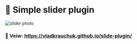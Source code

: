 # 🚀 Simple slider plugin
![slider photo](https://sun9-34.userapi.com/impg/DJoc1zbRIWbK2XCutEHKjZVlX1cLFM4gLAjJEQ/lfqahYUBBJA.jpg?size=1919x926&quality=96&sign=c3fada10d2cdca9ba93863974a1d63cb&type=album)
### 👀 Veiw: https://vladkrauchuk.github.io/slide-plugin/
